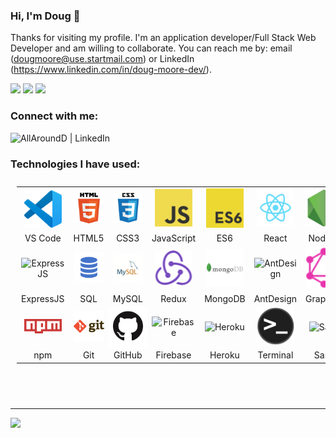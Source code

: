 ### Hi, I'm Doug 👋
Thanks for visiting my profile.
I'm an application developer/Full Stack Web Developer and am willing to collaborate.
You can reach me by:
email (dougmoore@use.startmail.com)
or
LinkedIn (https://www.linkedin.com/in/doug-moore-dev/).

![](https://img.shields.io/github/followers/AllAroundD?label=follow&amp;logo=github&amp;style=plastic)
![](https://img.shields.io/github/stars/AllAroundD?label=%E2%AD%90GitHub%20stars&style=plastic)
![](https://komarev.com/ghpvc/?username=AllAroundD&style=plastic)


### Connect with me:

[<img align="left" alt="AllAroundD | LinkedIn" src="https://img.shields.io/badge/LinkedIn-0077B5?style=for-the-badge&logo=linkedin&logoColor=white" style="background-color: white;" />](https://www.linkedin.com/in/doug-moore-dev/)

<br />

### Technologies I have used:
<table style="padding:10px">
  <tr>
    <td align="center">
      <img align="center" alt="Visual Studio Code" width="60px" src="https://raw.githubusercontent.com/github/explore/80688e429a7d4ef2fca1e82350fe8e3517d3494d/topics/visual-studio-code/visual-studio-code.png" />
    </td>
    <td align="center">
       <img alt="HTML5" width="60px" src="https://raw.githubusercontent.com/github/explore/80688e429a7d4ef2fca1e82350fe8e3517d3494d/topics/html/html.png" />
    </td>
    <td align="center">
      <img alt="CSS3" width="60px" src="https://raw.githubusercontent.com/github/explore/80688e429a7d4ef2fca1e82350fe8e3517d3494d/topics/css/css.png" />
    </td>
    <td align="center">
      <img alt="JavaScript" width="60px" src="https://raw.githubusercontent.com/github/explore/80688e429a7d4ef2fca1e82350fe8e3517d3494d/topics/javascript/javascript.png" />
    </td>
    <td align="center">
      <img alt="ES6" width="60px" src="https://github.com/MarioTerron/logo-images/blob/master/logos/es6.png" />
    </td>
    <td align="center">
      <img alt="React" width="60px" src="https://raw.githubusercontent.com/github/explore/80688e429a7d4ef2fca1e82350fe8e3517d3494d/topics/react/react.png" />
    </td>
    <td align="center">
      <img alt="Node.js" width="60px" src="https://raw.githubusercontent.com/github/explore/80688e429a7d4ef2fca1e82350fe8e3517d3494d/topics/nodejs/nodejs.png" />
    </td>
  </tr>
  <tr>
    <td align="center">VS Code</td>
    <td align="center">HTML5</td>
    <td align="center">CSS3</td>
    <td align="center">JavaScript</td>
    <td align="center">ES6</td>
    <td align="center">React</td>
    <td align="center">Node.js</td>
  </tr>
  <tr>
    <td align="center">
      <img alt="ExpressJS" width="60px" src="https://github.com/MarioTerron/logo-images/blob/master/logos/expressjs.png" />
    </td>
    <td align="center">
      <img alt="SQL" width="60px" src="https://raw.githubusercontent.com/github/explore/80688e429a7d4ef2fca1e82350fe8e3517d3494d/topics/sql/sql.png" />
    </td>
    <td align="center">
      <img alt="MySQL" width="60px" src="https://raw.githubusercontent.com/github/explore/80688e429a7d4ef2fca1e82350fe8e3517d3494d/topics/mysql/mysql.png" />
    </td>
    <td align="center">
      <img alt="Redux" width="60px" src="https://github.com/MarioTerron/logo-images/blob/master/logos/redux.png" />
    </td>
    <td align="center">
      <img alt="MongoDB" width="60px" src="https://raw.githubusercontent.com/github/explore/80688e429a7d4ef2fca1e82350fe8e3517d3494d/topics/mongodb/mongodb.png" />
    </td>
    <td align="center">
      <img alt="AntDesign" width="60px" src="https://github.com/jalbertsr/logo-badge-images/blob/master/img/rsz_ant-design.png?raw=true" />
    </td>
    <td align="center">
      <img alt="GraphQL" width="60px" src="https://github.com/MarioTerron/logo-images/blob/master/logos/graphql.png" />
    </td>
  </tr>
  <tr>
    <td align="center">ExpressJS</td>
    <td align="center">SQL</td>
    <td align="center">MySQL</td>
    <td align="center">Redux</td>
    <td align="center">MongoDB</td>
    <td align="center">AntDesign</td>
    <td align="center">GraphQL</td>
  </tr>
  <tr>
    <td align="center">
      <img alt="npm" width="60px" src="https://github.com/MarioTerron/logo-images/blob/master/logos/npm.png" />
    </td>
   <td align="center">
      <img alt="Git" width="60px" src="https://raw.githubusercontent.com/github/explore/80688e429a7d4ef2fca1e82350fe8e3517d3494d/topics/git/git.png" />
    </td>
   <td align="center" style="background-color: white;color: white">
      <img alt="GitHub" width="60px" src="https://raw.githubusercontent.com/github/explore/78df643247d429f6cc873026c0622819ad797942/topics/github/github.png" />
    </td>
   <td align="center">
      <img alt="Firebase" width="60px" src="https://cdn4.iconfinder.com/data/icons/google-i-o-2016/512/google_firebase-2-128.png" />
    </td>
   <td align="center">
      <img alt="Heroku" width="60px" src="https://github.com/jalbertsr/logo-badge-images/blob/master/img/rsz_heroku.png?raw=true" />
    </td>
   <td align="center">
      <img alt="Terminal" width="60px" src="https://raw.githubusercontent.com/github/explore/80688e429a7d4ef2fca1e82350fe8e3517d3494d/topics/terminal/terminal.png" />
    </td>
   <td align="center">
      <img alt="Sass" width="60px" src="https://camo.githubusercontent.com/d9ac5c4a159b0548b3c25ee46ff5aa20f7c9fb348f74c2af1ed4e06e121325ff/68747470733a2f2f7261776769742e636f6d2f736173732f736173732d736974652f6d61737465722f736f757263652f6173736574732f696d672f6c6f676f732f6c6f676f2e737667" />
    </td>
  </tr>
  <tr>
    <td align="center">npm</td>
    <td align="center">Git</td>
    <td align="center">GitHub</td>
    <td align="center">Firebase</td>
    <td align="center">Heroku</td>
    <td align="center">Terminal</td>
    <td align="center">Sass</td>
  </tr>
 </table>

<br />
<br />

---
<picture>
  <source
    srcset="https://github-readme-stats-dm.vercel.app/api?username=AllAroundD&show_icons=true&theme=dark"
    media="(prefers-color-scheme: dark)"
  />
  <source
    srcset="https://github-readme-stats-dm.vercel.app/api?username=AllAroundD&show_icons=true"
    media="(prefers-color-scheme: light), (prefers-color-scheme: no-preference)"
  />
  <img src="https://github-readme-stats-dm.vercel.app/api?username=AllAroundD&show_icons=true" />
</picture>
<!--
[![Doug's GitHub stats](https://github-readme-stats-dm.vercel.app/api?username=AllAroundD&show_icons=true&count_private=true&theme=tokyonight)](https://github.com/AllAroundD/github-readme-stats)
-->

<!--
<img align="left" alt="AllAroundD's Github Stats" src="https://github-readme-stats.vercel.app/api?username=AllAroundD&show_icons=true&hide_border=true&count_private=true" />
-->


<!--
**AllAroundD/AllAroundD** is a ✨ _special_ ✨ repository because its `README.md` (this file) appears on your GitHub profile.

Here are some ideas to get you started:

- 🔭 I’m currently working on ...
- 🌱 I’m currently learning ...
- 👯 I’m looking to collaborate on ...
- 🤔 I’m looking for help with ...
- 💬 Ask me about ...
- 📫 How to reach me: ...
- 😄 Pronouns: ...
- ⚡ Fun fact: ...
-->
